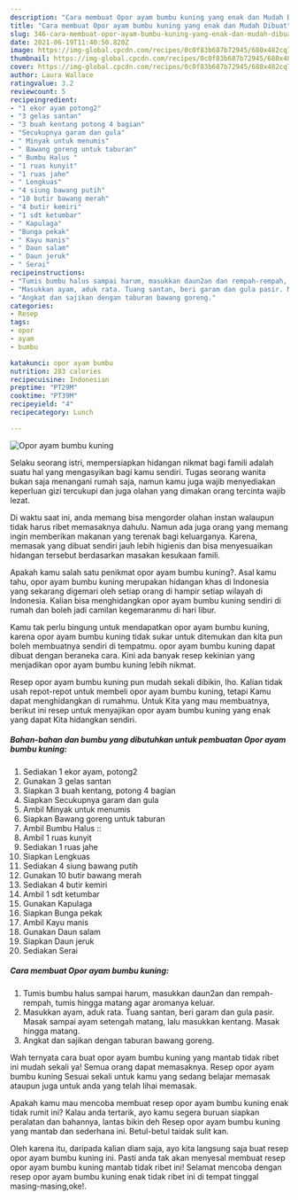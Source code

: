 ```yaml
---
description: "Cara membuat Opor ayam bumbu kuning yang enak dan Mudah Dibuat"
title: "Cara membuat Opor ayam bumbu kuning yang enak dan Mudah Dibuat"
slug: 346-cara-membuat-opor-ayam-bumbu-kuning-yang-enak-dan-mudah-dibuat
date: 2021-06-19T11:40:50.820Z
image: https://img-global.cpcdn.com/recipes/0c0f83b687b72945/680x482cq70/opor-ayam-bumbu-kuning-foto-resep-utama.jpg
thumbnail: https://img-global.cpcdn.com/recipes/0c0f83b687b72945/680x482cq70/opor-ayam-bumbu-kuning-foto-resep-utama.jpg
cover: https://img-global.cpcdn.com/recipes/0c0f83b687b72945/680x482cq70/opor-ayam-bumbu-kuning-foto-resep-utama.jpg
author: Laura Wallace
ratingvalue: 3.2
reviewcount: 5
recipeingredient:
- "1 ekor ayam potong2"
- "3 gelas santan"
- "3 buah kentang potong 4 bagian"
- "Secukupnya garam dan gula"
- " Minyak untuk menumis"
- " Bawang goreng untuk taburan"
- " Bumbu Halus "
- "1 ruas kunyit"
- "1 ruas jahe"
- " Lengkuas"
- "4 siung bawang putih"
- "10 butir bawang merah"
- "4 butir kemiri"
- "1 sdt ketumbar"
- " Kapulaga"
- "Bunga pekak"
- " Kayu manis"
- " Daun salam"
- " Daun jeruk"
- " Serai"
recipeinstructions:
- "Tumis bumbu halus sampai harum, masukkan daun2an dan rempah-rempah, tumis hingga matang agar aromanya keluar."
- "Masukkan ayam, aduk rata. Tuang santan, beri garam dan gula pasir. Masak sampai ayam setengah matang, lalu masukkan kentang. Masak hingga matang."
- "Angkat dan sajikan dengan taburan bawang goreng."
categories:
- Resep
tags:
- opor
- ayam
- bumbu

katakunci: opor ayam bumbu 
nutrition: 283 calories
recipecuisine: Indonesian
preptime: "PT29M"
cooktime: "PT39M"
recipeyield: "4"
recipecategory: Lunch

---
```



![Opor ayam bumbu kuning](https://img-global.cpcdn.com/recipes/0c0f83b687b72945/680x482cq70/opor-ayam-bumbu-kuning-foto-resep-utama.jpg)

Selaku seorang istri, mempersiapkan hidangan nikmat bagi famili adalah suatu hal yang mengasyikan bagi kamu sendiri. Tugas seorang  wanita bukan saja menangani rumah saja, namun kamu juga wajib menyediakan keperluan gizi tercukupi dan juga olahan yang dimakan orang tercinta wajib lezat.

Di waktu  saat ini, anda memang bisa mengorder olahan instan walaupun tidak harus ribet memasaknya dahulu. Namun ada juga orang yang memang ingin memberikan makanan yang terenak bagi keluarganya. Karena, memasak yang dibuat sendiri jauh lebih higienis dan bisa menyesuaikan hidangan tersebut berdasarkan masakan kesukaan famili. 



Apakah kamu salah satu penikmat opor ayam bumbu kuning?. Asal kamu tahu, opor ayam bumbu kuning merupakan hidangan khas di Indonesia yang sekarang digemari oleh setiap orang di hampir setiap wilayah di Indonesia. Kalian bisa menghidangkan opor ayam bumbu kuning sendiri di rumah dan boleh jadi camilan kegemaranmu di hari libur.

Kamu tak perlu bingung untuk mendapatkan opor ayam bumbu kuning, karena opor ayam bumbu kuning tidak sukar untuk ditemukan dan kita pun boleh membuatnya sendiri di tempatmu. opor ayam bumbu kuning dapat dibuat dengan beraneka cara. Kini ada banyak resep kekinian yang menjadikan opor ayam bumbu kuning lebih nikmat.

Resep opor ayam bumbu kuning pun mudah sekali dibikin, lho. Kalian tidak usah repot-repot untuk membeli opor ayam bumbu kuning, tetapi Kamu dapat menghidangkan di rumahmu. Untuk Kita yang mau membuatnya, berikut ini resep untuk menyajikan opor ayam bumbu kuning yang enak yang dapat Kita hidangkan sendiri.

<!--inarticleads1-->

##### Bahan-bahan dan bumbu yang dibutuhkan untuk pembuatan Opor ayam bumbu kuning:

1. Sediakan 1 ekor ayam, potong2
1. Gunakan 3 gelas santan
1. Siapkan 3 buah kentang, potong 4 bagian
1. Siapkan Secukupnya garam dan gula
1. Ambil  Minyak untuk menumis
1. Siapkan  Bawang goreng untuk taburan
1. Ambil  Bumbu Halus ::
1. Ambil 1 ruas kunyit
1. Sediakan 1 ruas jahe
1. Siapkan  Lengkuas
1. Sediakan 4 siung bawang putih
1. Gunakan 10 butir bawang merah
1. Sediakan 4 butir kemiri
1. Ambil 1 sdt ketumbar
1. Gunakan  Kapulaga
1. Siapkan Bunga pekak
1. Ambil  Kayu manis
1. Gunakan  Daun salam
1. Siapkan  Daun jeruk
1. Sediakan  Serai




<!--inarticleads2-->

##### Cara membuat Opor ayam bumbu kuning:

1. Tumis bumbu halus sampai harum, masukkan daun2an dan rempah-rempah, tumis hingga matang agar aromanya keluar.
1. Masukkan ayam, aduk rata. Tuang santan, beri garam dan gula pasir. Masak sampai ayam setengah matang, lalu masukkan kentang. Masak hingga matang.
1. Angkat dan sajikan dengan taburan bawang goreng.




Wah ternyata cara buat opor ayam bumbu kuning yang mantab tidak ribet ini mudah sekali ya! Semua orang dapat memasaknya. Resep opor ayam bumbu kuning Sesuai sekali untuk kamu yang sedang belajar memasak ataupun juga untuk anda yang telah lihai memasak.

Apakah kamu mau mencoba membuat resep opor ayam bumbu kuning enak tidak rumit ini? Kalau anda tertarik, ayo kamu segera buruan siapkan peralatan dan bahannya, lantas bikin deh Resep opor ayam bumbu kuning yang mantab dan sederhana ini. Betul-betul taidak sulit kan. 

Oleh karena itu, daripada kalian diam saja, ayo kita langsung saja buat resep opor ayam bumbu kuning ini. Pasti anda tak akan menyesal membuat resep opor ayam bumbu kuning mantab tidak ribet ini! Selamat mencoba dengan resep opor ayam bumbu kuning enak tidak ribet ini di tempat tinggal masing-masing,oke!.

